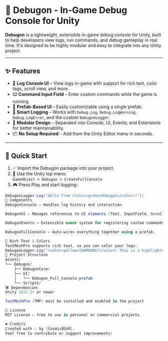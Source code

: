 # 🔧 Debugon - In-Game Debug Console for Unity

**Debugon** is a lightweight, extensible in-game debug console for Unity, built to help developers view logs, run commands, and debug gameplay in real time. It's designed to be highly modular and easy to integrate into any Unity project.

---

## ✨ Features

- 📜 **Log Console UI** – View logs in-game with support for rich text, color tags, scroll view, and more.
- ⌨️ **Command Input Field** – Enter custom commands while the game is running.
- 🧱 **Prefab-Based UI** – Easily customizable using a single prefab.
- 🧠 **Smart Logging** – Works with `Debug.Log`, `Debug.LogWarning`, `Debug.LogError`, and the custom `DebugonLogger`.
- 🧩 **Modular Design** – Separated into Console, UI, Events, and Extensions for better maintainability.
- 📦 **No Setup Required** – Add from the Unity Editor menu in seconds.

---

## 🚀 Quick Start

1. ✅ Import the Debugon package into your project.
2. 🧱 Use the Unity top menu:  
   `GameObject > Debugon > CreateFullConsole`
3. 🎮 Press Play and start logging:
```csharp
DebugonLogger.Log("Hello from <color=green>Debugon</color>!");
🧩 Components
DebugonConsole – Handles log history and interaction.

DebugonUI – Manages references to UI elements (Text, InputField, ScrollRect).

DebugonEvents – Extensible event system for registering custom commands.

DebugonFullConsole – Auto-wires everything together using a prefab.

🧠 Rich Text & Colors
TextMeshPro supports rich text, so you can color your logs:
DebugonLogger.Log("<color=yellow>[WARNING]</color> This is a highlighted message!");
📂 Project Structure
Assets/
└── Debugon/
    ├── DebugonCore/
    ├── UI/
    │   └── Debugon_Full_Console.prefab
    └── Scripts/
🛠 Dependencies
Unity 2021.3+ or newer

TextMeshPro (TMP) must be installed and enabled in the project

📄 License
MIT License — free to use in personal or commercial projects.

❤️ Credits
Created with 💡 by [CosmicBSVR].
Feel free to contribute or suggest improvements!
